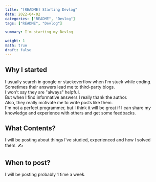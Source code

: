 ```yaml
---  
title: "[README] Starting Devlog"  
date: 2022-04-02
categories: ["README", "Devlog"]  
tags: ["README", "Devlog"]

summary: I'm starting my Devlog

weight: 1
math: true
draft: false
---  
```


## Why I started

I usually search in google or stackoverflow when I'm stuck while coding.<br>
Sometimes their answers lead me to third-party blogs.<br>
I won't say they are "always" helpful.<br>
But when I find informative answers I really thank the author.<br>
Also, they really motivate me to write posts like them.<br>
I'm not a perfect programmer, but I think it will be great if I can share my knowledge and experience with others and get some feedbacks.

## What Contents?

I will be posting about things I've studied, experienced and how I solved them. &#9997;<br>

## When to post?

I will be posting probably 1 time a week.
